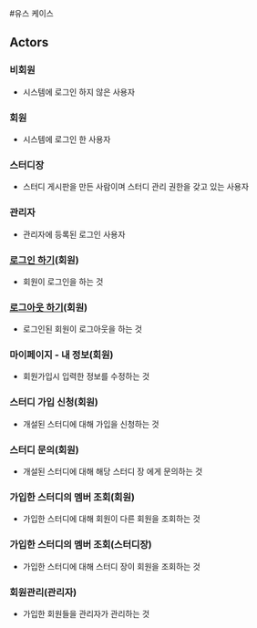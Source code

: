 #유스 케이스

## Actors

### 비회원
- 시스템에 로그인 하지 않은 사용자

### 회원
- 시스템에 로그인 한 사용자

### 스터디장
- 스터디 게시판을 만든 사람이며 스터디 관리 권한을 갖고 있는 사용자

### 관리자
- 관리자에 등록된 로그인 사용자

### [로그인 하기](uc-Login.md)(회원)
- 회원이 로그인을 하는 것

### [로그아웃 하기](uc-Logout.md)(회원)
- 로그인된 회원이 로그아웃을 하는 것

### 마이페이지 - 내 정보(회원)
- 회원가입시 입력한 정보를 수정하는 것

### 스터디 가입 신청(회원)
- 개설된 스터디에 대해 가입을 신청하는 것

### 스터디 문의(회원)
- 개설된 스터디에 대해 해당 스터디 장 에게 문의하는 것

### 가입한 스터디의 멤버 조회(회원)
- 가입한 스터디에 대해 회원이 다른 회원을 조회하는 것

### 가입한 스터디의 멤버 조회(스터디장)
- 가입한 스터디에 대해 스터디 장이 회원을 조회하는 것

### 회원관리(관리자)
- 가입한 회원들을 관리자가 관리하는 것